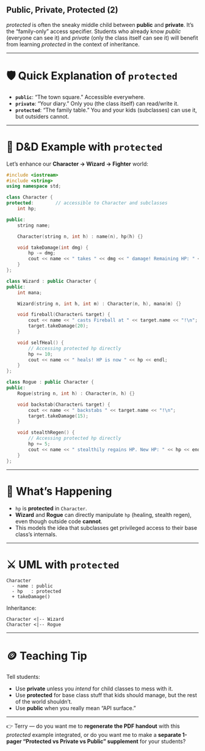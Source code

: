 ## Public, Private, Protected (2)

_protected_ is often the sneaky middle child between **public** and **private**. It’s the “family-only” access specifier. Students who already know _public_ (everyone can see it) and _private_ (only the class itself can see it) will benefit from learning _protected_ in the context of inheritance.

---

# 🛡️ Quick Explanation of `protected`

- **`public`**: “The town square.” Accessible everywhere.
- **`private`**: “Your diary.” Only you (the class itself) can read/write it.
- **`protected`**: “The family table.” You and your kids (subclasses) can use it, but outsiders cannot.

---

# 🎲 D&D Example with `protected`

Let’s enhance our **Character → Wizard → Fighter** world:

```cpp
#include <iostream>
#include <string>
using namespace std;

class Character {
protected:        // accessible to Character and subclasses
    int hp;

public:
    string name;

    Character(string n, int h) : name(n), hp(h) {}

    void takeDamage(int dmg) {
        hp -= dmg;
        cout << name << " takes " << dmg << " damage! Remaining HP: " << hp << endl;
    }
};

class Wizard : public Character {
public:
    int mana;

    Wizard(string n, int h, int m) : Character(n, h), mana(m) {}

    void fireball(Character& target) {
        cout << name << " casts Fireball at " << target.name << "!\n";
        target.takeDamage(20);
    }

    void selfHeal() {
        // Accessing protected hp directly
        hp += 10;
        cout << name << " heals! HP is now " << hp << endl;
    }
};

class Rogue : public Character {
public:
    Rogue(string n, int h) : Character(n, h) {}

    void backstab(Character& target) {
        cout << name << " backstabs " << target.name << "!\n";
        target.takeDamage(15);
    }

    void stealthRegen() {
        // Accessing protected hp directly
        hp += 5;
        cout << name << " stealthily regains HP. New HP: " << hp << endl;
    }
};
```

---

# 🧾 What’s Happening

- `hp` is **protected** in `Character`.
- **Wizard** and **Rogue** can directly manipulate `hp` (healing, stealth regen), even though outside code **cannot**.
- This models the idea that subclasses get privileged access to their base class’s internals.

---

# ⚔️ UML with `protected`

```
Character
  - name : public
  - hp   : protected
  + takeDamage()
```

Inheritance:

```
Character <|-- Wizard
Character <|-- Rogue
```

---

# 🪙 Teaching Tip

Tell students:

- Use **private** unless you _intend_ for child classes to mess with it.
- Use **protected** for base class stuff that kids should manage, but the rest of the world shouldn’t.
- Use **public** when you really mean “API surface.”

---

👉 Terry — do you want me to **regenerate the PDF handout** with this _protected_ example integrated, or do you want me to make a **separate 1-pager “Protected vs Private vs Public” supplement** for your students?
